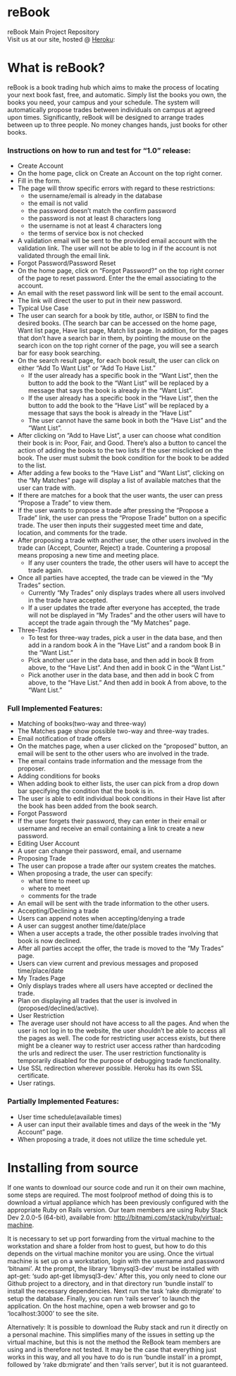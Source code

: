 reBook
======

reBook Main Project Repository  
Visit us at our site, hosted @ [Heroku](http://rebook.herokuapp.com):<br>

# What is reBook?

reBook is a book trading hub which aims to make the process of locating your next book fast, free, and automatic. Simply list the books you own, the books you need, your campus and your schedule. The system will automatically propose trades between individuals on campus at agreed upon times. Significantly, reBook will be designed to arrange trades between up to three people. No money changes hands, just books for other books.

### Instructions on how to run and test for “1.0” release:  
* Create Account  
 * On the home page, click on Create an Account on  the top right corner.   
 * Fill in the form.   
 * The page will throw specific errors with regard to these restrictions:    
    * the username/email is already in the database  
    * the email is not valid  
    * the password doesn’t match the confirm password  
    * the password is not at least 8 characters long  
    * the username is not at least 4 characters long  
    * the terms of service box is not checked  
 * A validation email will be sent to the provided email account with the validation link. The user will not be able to log in if the account is not validated through the email link.  
* Forgot Password/Password Reset  
 * On the home page, click on “Forgot Password?” on the top right corner of the page to reset password. 
Enter the the email associating to the account.   
 * An email with the reset password link will be sent to the email account.  
 * The link will direct the user to put in their new password.  
* Typical Use Case
 * The user can search for a book by title, author, or ISBN to find the desired books. (The search bar can be accessed on the home page, Want list page, Have list page, Match list page. In addition, for the pages that don’t have a search bar in them, by pointing the mouse on the search icon on the top right corner of the page, you will see a search bar for easy book searching.   
 * On the search result page, for each book result, the user can click on either “Add To Want List” or “Add To Have List.”  
     * If the user already has a specific book in the “Want List”, then the button to add the book to the “Want List” will be replaced by a message that says the book is already in the “Want List”.  
     * If the user already has a specific book in the “Have List”, then the button to add the book to the “Have List” will be replaced by a message that says the book is already in the “Have List”  
     * The user cannot have the same book in both the “Have List” and the “Want List”.  
 * After clicking on “Add to Have List”, a user can choose what condition their book is in: Poor, Fair, and Good. There’s also a button to cancel the action of adding the books to the two lists if the user misclicked on the book. The user must submit the book condition for the book to be added to the list.  
 * After adding a few books to the “Have List” and “Want List”, clicking on the “My Matches” page will display a list of available matches that the user can trade with.   
 * If there are matches for a book that the user wants, the user can press “Propose a Trade” to view them.  
 * If the user wants to propose a trade after pressing the “Propose a Trade” link, the user can press the “Propose Trade” button on a specific trade. The user then inputs their suggested meet time and date, location, and comments for the trade.  
 * After proposing a trade with another user, the other users involved in the trade can (Accept, Counter, Reject) a trade. Countering a proposal means proposing a new time and meeting place.   
    * If any user counters the trade, the other users will have to accept the trade again.
 * Once all parties have accepted, the trade can be viewed in the “My Trades” section.  
    * Currently “My Trades” only displays trades where all users involved in the trade have accepted.  
    * If a user updates the trade after everyone has accepted, the trade will not be displayed in “My Trades” and the other users will have to accept the trade again through the “My Matches” page.  
* Three-Trades  
  * To test for three-way trades, pick a user in the data base, and then add in a random book A in the “Have List” and a random book B in the “Want List.”  
  * Pick another user in the data base, and then add in book B from above, to the “Have List”. And then add in book C in the “Want List.”  
  * Pick another user in the data base, and then add in book C from above, to the “Have List.” And then add in book A from above, to the “Want List.”  

  
### Full Implemented Features:  
* Matching of books(two-way and three-way)  
 * The Matches page show possible two-way and three-way trades.  
* Email notification of trade offers  
 * On the matches page, when a user clicked on the “proposed” button, an email will be sent to the other users who are involved in the trade.   
 * The email contains trade information and the message from the proposer.  
* Adding conditions for books  
 * When adding book to either lists, the user can pick from a drop down bar specifying the condition that the book is in.   
 * The user is able to edit individual book conditions in their Have list after the book has been added from the book search.   
* Forgot Password   
 * If the user forgets their password, they can enter in their email or username and receive an email containing a link to create a new password.  
* Editing User Account  
 * A user can change their password, email, and username  
* Proposing Trade  
 * The user can propose a trade after our system creates the matches.  
 * When proposing a trade, the user can specify:  
     * what time to meet up  
     * where to meet  
     * comments for the trade    
 * An email will be sent with the trade information to the other users.  
* Accepting/Declining a trade
 * Users can append notes when accepting/denying a trade  
 * A user can suggest another time/date/place   
 * When a user accepts a trade, the other possible trades involving that book is now declined.  
 * After all parties accept the offer, the trade is moved to the “My Trades” page.  
 * Users can view current and previous messages and proposed time/place/date   
* My Trades Page
 * Only displays trades where all users have accepted or declined the trade.  
 * Plan on displaying all trades that the user is involved in (proposed/declined/active).   
* User Restriction  
 * The average user should not have access to all the pages. And when the user is not log in to the website, the user shouldn’t be able to access all the pages as well. The code for restricting user access exists, but there might be a cleaner way to restrict user access rather than hardcoding the urls and redirect the user. The user restriction functionality is temporarily disabled for the purpose of debugging trade functionality.   
* Use SSL redirection wherever possible. Heroku has its own SSL certificate.    
* User ratings.

### Partially Implemented Features:   
* User time schedule(available times)
 * A user can input their available times and days of the week in the “My Account” page.  
 * When proposing a trade, it does not utilize the time schedule yet.    
 
# Installing from source

If one wants to download our source code and run it on their own machine, some steps are required. The most foolproof method of doing this is to download a virtual appliance which has been previously configured with the appropriate Ruby on Rails version. Our team members are using Ruby Stack Dev 2.0.0-5 (64-bit), available from: http://bitnami.com/stack/ruby/virtual-machine. 

It is necessary to set up port forwarding from the virtual machine to the workstation and share a folder from host to guest, but how to do this depends on the virtual machine monitor you are using. Once the virtual machine is set up on a workstation, login with the username and password ‘bitnami’. At the prompt, the library ‘libmysql3-dev’ must be installed with apt-get: ‘sudo apt-get libmysql3-dev.’ After this, you only need to clone our Github project to a directory, and in that directory run ‘bundle install’ to install the necessary dependencies. Next run the task ‘rake db:migrate’ to setup the database. Finally, you can run ‘rails server’ to launch the application. On the host machine, open a web browser and go to ‘localhost:3000’ to see the site. 

Alternatively: It is possible to download the Ruby stack and run it directly on a personal machine. This simplifies many of the issues in setting up the virtual machine, but this is not the method the ReBook team members are using and is therefore not tested. It may be the case that everything just works in this way, and all you have to do is run ‘bundle install’ in a prompt, followed by ‘rake db:migrate’ and then ‘rails server’, but it is not guaranteed.
